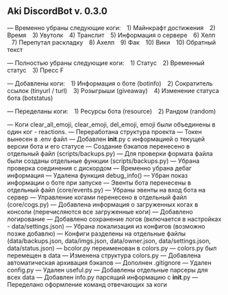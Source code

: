 ## Aki DiscordBot v. 0.3.0

— Временно убраны следующие коги:
⠀1) Майнкрафт достижения
⠀2) Время
⠀3) Увутолк
⠀4) Транслит
⠀5) Информация о сервере
⠀6) Хелп
⠀7) Перепутал раскладку
⠀8) Ахелп
⠀9) Фак
⠀10) Вики
⠀10) Обратный текст

— Полностью убраны следующие коги:
⠀1) Статус
⠀2) Временный статус
⠀3) Пресс F

— Добавлены коги:
⠀1) Информация о боте (botinfo)
⠀2) Сократитель ссылок (tinyurl / turl)
⠀3) Розыгрыши (giveaway)
⠀4) Изменение статуса бота (botstatus)

— Переделаны коги:
⠀1) Ресурсы бота (resource)
⠀2) Рандом (random)

— Коги clear_all_emoji, clear_emoji, del_emoji, emoji были объединены в один ког - reactions.
— Переработана структура проекта
— Токен вынесен в .env файл
— Добавлен __init__.py с информацией о текущей версии бота и его статусе
— Создание бэкапов перенесено в отдельный файл (scripts/backups.py)
— Для проверки формата файла были созданы отдельные функции (scripts/backups.py)
— Убрана проверка соединения с дискордом
— Временно убрана дебаг информация
— Удалена функция debug_info()
— Убран показ информации о боте при запуске
— Эвенты бота перенесены в отдельный файл (core/events.py)
— Убраны эвенты на вход бота на сервер
— Управление когами перенесено в отдельный файл (core/cogs.py)
— Добавлена информация о загруженных когах в консоли (перечисляются все загруженные коги)
— Добавлено логирование
— Добавлено сохранение логов (включается в настройках - data/settings.json)
— Убрана локализация из конфигов (возможно позже добавлю)
— Конфиги разделены на отдельные файлы (data/backups.json, data/imgs.json, data/owner.json, data/settings.json, data/status.json)
— bcolor.py переименован в colors.py
— colors.py был перемещен в data
— Изменена структура colors.py
— Добавлена автоматическая архивация бэкапов
— Дополнен .gitignore
— Удален config.py
— Удален useful.py
— Добавлены отдельные парсеры для всех data
— Добавлен info.py парсящий информацию с __init__.py
— Переделано оформление команд отвечающих за коги